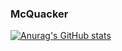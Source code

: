 ### McQuacker

[![Anurag's GitHub stats](https://github-readme-stats.vercel.app/api?McQuacker=anuraghazra)](https://github.com/anuraghazra/github-readme-stats)


<!--
**McQuacker/McQuacker** is a ✨ _special_ ✨ repository because its `README.md` (this file) appears on your GitHub profile.

Here are some ideas to get you started:

- 🔭 I’m currently working on ...
- 🌱 I’m currently learning ...
- 👯 I’m looking to collaborate on ...
- 🤔 I’m looking for help with ...
- 💬 Ask me about ...
- 📫 How to reach me: ...
- 😄 Pronouns: ...
- ⚡ Fun fact: ...
-->
